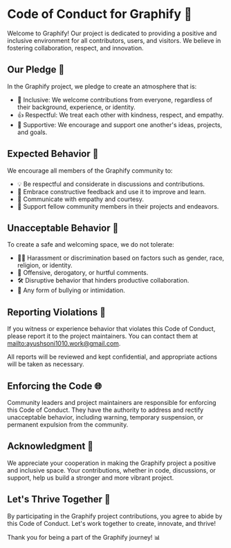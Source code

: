 # Code of Conduct for Graphify 🌟

Welcome to Graphify! Our project is dedicated to providing a positive and inclusive environment for all contributors, users, and visitors. We believe in fostering collaboration, respect, and innovation.

## Our Pledge 💬

In the Graphify project, we pledge to create an atmosphere that is:

- 🙏 Inclusive: We welcome contributions from everyone, regardless of their background, experience, or identity.
- 👍 Respectful: We treat each other with kindness, respect, and empathy.
- 🚀 Supportive: We encourage and support one another's ideas, projects, and goals.

## Expected Behavior 🤝

We encourage all members of the Graphify community to:

- 💡 Be respectful and considerate in discussions and contributions.
- 🌱 Embrace constructive feedback and use it to improve and learn.
- 💬 Communicate with empathy and courtesy.
- 🧡 Support fellow community members in their projects and endeavors.

## Unacceptable Behavior 🚫

To create a safe and welcoming space, we do not tolerate:

- 🙅‍♂️ Harassment or discrimination based on factors such as gender, race, religion, or identity.
- 🤬 Offensive, derogatory, or hurtful comments.
- 🛠️ Disruptive behavior that hinders productive collaboration.
- 🚨 Any form of bullying or intimidation.

## Reporting Violations 📢

If you witness or experience behavior that violates this Code of Conduct, please report it to the project maintainers. You can contact them at [mailto:ayushsoni1010.work@gmail.com](mailto:ayushsoni1010.work@gmail.com).

All reports will be reviewed and kept confidential, and appropriate actions will be taken as necessary.

## Enforcing the Code 🌐

Community leaders and project maintainers are responsible for enforcing this Code of Conduct. They have the authority to address and rectify unacceptable behavior, including warning, temporary suspension, or permanent expulsion from the community.

## Acknowledgment 🙏

We appreciate your cooperation in making the Graphify project a positive and inclusive space. Your contributions, whether in code, discussions, or support, help us build a stronger and more vibrant project.

## Let's Thrive Together 🚀

By participating in the Graphify project contributions, you agree to abide by this Code of Conduct. Let's work together to create, innovate, and thrive!

Thank you for being a part of the Graphify journey! 📊
